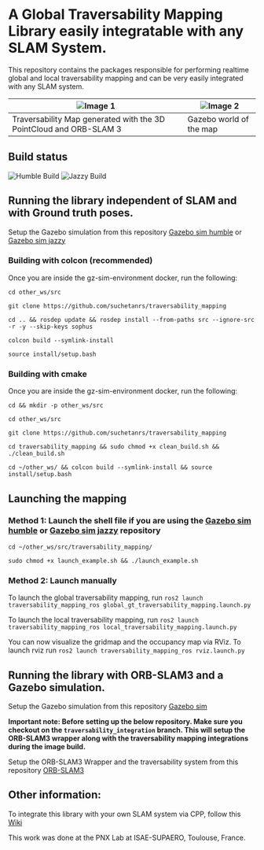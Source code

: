 # A Global Traversability Mapping Library easily integratable with any SLAM System.

This repository contains the packages responsible for performing realtime global and local traversability mapping and can be very easily integrated with any SLAM system.

| ![Image 1](images/traversability_map.gif) | ![Image 2](images/gazebo.gif) |
|-------------------------|-------------------------|
| Traversability Map generated with the 3D PointCloud and ORB-SLAM 3 | Gazebo world of the map|

## Build status
![Humble Build](https://github.com/suchetanrs/traversability_mapping/actions/workflows/build-humble-image.yml/badge.svg)
![Jazzy Build](https://github.com/suchetanrs/traversability_mapping/actions/workflows/build-jazzy-image.yml/badge.svg)

## Running the library independent of SLAM and with Ground truth poses.

Setup the Gazebo simulation from this repository [Gazebo sim humble](https://github.com/suchetanrs/gz-sim-environment/tree/humble) or [Gazebo sim jazzy](https://github.com/suchetanrs/gz-sim-environment/tree/jazzy)

### Building with colcon (recommended)

Once you are inside the gz-sim-environment docker, run the following:

```cd other_ws/src```

```git clone https://github.com/suchetanrs/traversability_mapping```

```cd .. && rosdep update && rosdep install --from-paths src --ignore-src -r -y --skip-keys sophus```

```colcon build --symlink-install```

```source install/setup.bash```


### Building with cmake

Once you are inside the gz-sim-environment docker, run the following:

```cd && mkdir -p other_ws/src```

```cd other_ws/src```

```git clone https://github.com/suchetanrs/traversability_mapping```

```cd traversability_mapping && sudo chmod +x clean_build.sh && ./clean_build.sh```

```cd ~/other_ws/ && colcon build --symlink-install && source install/setup.bash```

## Launching the mapping

### Method 1: Launch the shell file if you are using the [Gazebo sim humble](https://github.com/suchetanrs/gz-sim-environment/tree/humble) or [Gazebo sim jazzy](https://github.com/suchetanrs/gz-sim-environment/tree/jazzy) repository

```cd ~/other_ws/src/traversability_mapping/```

```sudo chmod +x launch_example.sh && ./launch_example.sh```

### Method 2: Launch manually

To launch the global traversability mapping, run ```ros2 launch traversability_mapping_ros global_gt_traversability_mapping.launch.py```

To launch the local traversability mapping, run
```ros2 launch traversability_mapping_ros local_traversability_mapping.launch.py```

You can now visualize the gridmap and the occupancy map via RViz. To launch rviz run 
```ros2 launch traversability_mapping_ros rviz.launch.py```

## Running the library with ORB-SLAM3 and a Gazebo simulation.

Setup the Gazebo simulation from this repository [Gazebo sim](https://github.com/suchetanrs/gz-sim-environment)

**Important note: Before setting up the below repository. Make sure you checkout on the ```traversability_integration``` branch. This will setup the ORB-SLAM3 wrapper along with the traversability mapping integrations during the image build.**

Setup the ORB-SLAM3 Wrapper and the traversability system from this repository [ORB-SLAM3](https://github.com/suchetanrs/ORB-SLAM3-ROS2-Docker/tree/traversability_integration)

## Other information:

To integrate this library with your own SLAM system via CPP, follow this [Wiki](https://github.com/suchetanrs/traversability_mapping/wiki/Integrating-with-your-own-SLAM-System.)

This work was done at the PNX Lab at ISAE-SUPAERO, Toulouse, France.
